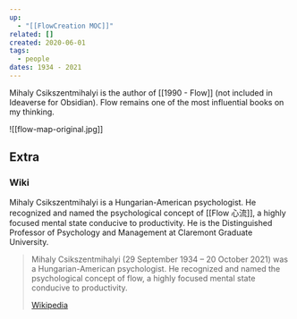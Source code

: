 ```yaml
---
up:
  - "[[FlowCreation MOC]]"
related: []
created: 2020-06-01
tags:
  - people
dates: 1934 - 2021
---
```

Mihaly Csikszentmihalyi is the author of [[1990 - Flow]] (not included in Ideaverse for Obsidian). Flow remains one of the most influential books on my thinking.

![[flow-map-original.jpg]]


## Extra
### Wiki
Mihaly Csikszentmihalyi is a Hungarian-American psychologist. He recognized and named the psychological concept of [[Flow 心流]], a highly focused mental state conducive to productivity. He is the Distinguished Professor of Psychology and Management at Claremont Graduate University.

> Mihaly Csikszentmihalyi (29 September 1934 – 20 October 2021) was a Hungarian-American psychologist. He recognized and named the psychological concept of flow, a highly focused mental state conducive to productivity. 
>
> [Wikipedia](https://en.wikipedia.org/wiki/Mihaly%20Csikszentmihalyi)


